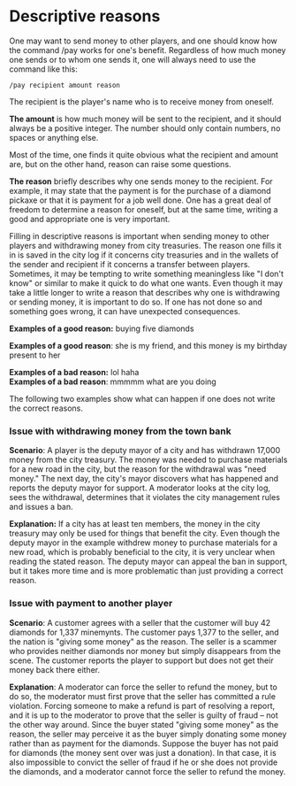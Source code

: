 # Descriptive reasons

One may want to send money to other players, and one should know how the command /pay works for one's benefit. Regardless of how much money one sends or to whom one sends it, one will always need to use the command like this:

`/pay recipient amount reason`&#x20;

The recipient is the player's name who is to receive money from oneself.

**The amount** is how much money will be sent to the recipient, and it should always be a positive integer. The number should only contain numbers, no spaces or anything else.

Most of the time, one finds it quite obvious what the recipient and amount are, but on the other hand, reason can raise some questions.

**The reason** briefly describes why one sends money to the recipient. For example, it may state that the payment is for the purchase of a diamond pickaxe or that it is payment for a job well done. One has a great deal of freedom to determine a reason for oneself, but at the same time, writing a good and appropriate one is very important.

Filling in descriptive reasons is important when sending money to other players and withdrawing money from city treasuries. The reason one fills it in is saved in the city log if it concerns city treasuries and in the wallets of the sender and recipient if it concerns a transfer between players. Sometimes, it may be tempting to write something meaningless like "I don't know" or similar to make it quick to do what one wants. Even though it may take a little longer to write a reason that describes why one is withdrawing or sending money, it is important to do so. If one has not done so and something goes wrong, it can have unexpected consequences.

**Examples of a good reason:** buying five diamonds&#x20;

**Examples of a good reason**: she is my friend, and this money is my birthday present to her

**Examples of a bad reason:** lol haha \
**Examples of a bad reason**: mmmmm what are you doing

The following two examples show what can happen if one does not write the correct reasons.

### Issue with withdrawing money from the town bank&#x20;

**Scenario**: A player is the deputy mayor of a city and has withdrawn 17,000 money from the city treasury. The money was needed to purchase materials for a new road in the city, but the reason for the withdrawal was "need money." The next day, the city's mayor discovers what has happened and reports the deputy mayor for support. A moderator looks at the city log, sees the withdrawal, determines that it violates the city management rules and issues a ban.

**Explanation:** If a city has at least ten members, the money in the city treasury may only be used for things that benefit the city. Even though the deputy mayor in the example withdrew money to purchase materials for a new road, which is probably beneficial to the city, it is very unclear when reading the stated reason. The deputy mayor can appeal the ban in support, but it takes more time and is more problematic than just providing a correct reason.

### Issue with payment to another player

&#x20;**Scenario**: A customer agrees with a seller that the customer will buy 42 diamonds for 1,337 minemynts. The customer pays 1,377 to the seller, and the nation is "giving some money" as the reason. The seller is a scammer who provides neither diamonds nor money but simply disappears from the scene. The customer reports the player to support but does not get their money back there either.

**Explanation**: A moderator can force the seller to refund the money, but to do so, the moderator must first prove that the seller has committed a rule violation. Forcing someone to make a refund is part of resolving a report, and it is up to the moderator to prove that the seller is guilty of fraud – not the other way around. Since the buyer stated "giving some money" as the reason, the seller may perceive it as the buyer simply donating some money rather than as payment for the diamonds. Suppose the buyer has not paid for diamonds (the money sent over was just a donation). In that case, it is also impossible to convict the seller of fraud if he or she does not provide the diamonds, and a moderator cannot force the seller to refund the money.
